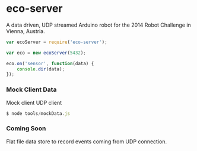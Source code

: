 eco-server
=============

A data driven, UDP streamed Arduino robot for the 2014 Robot Challenge in Vienna, Austria.

```js
var ecoServer = require('eco-server');

var eco = new ecoServer(5432);

eco.on('sensor', function(data) {
	console.dir(data);
});
```

### Mock Client Data
Mock client UDP client
```js
$ node tools/mockData.js
```

### Coming Soon
Flat file data store to record events coming from UDP connection.
